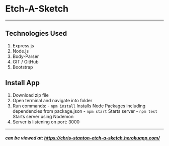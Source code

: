 
# Etch-A-Sketch

---

## Technologies Used
  1. Express.js
  2. Node.js
  3. Body-Parser
  4. GIT / GitHub
  5. Bootstrap

## Install App
  1. Download zip file
  2. Open terminal and navigate into folder
  3. Run commands:
    - ``` npm install ``` Installs Node Packages including dependencies from package.json
    - ``` npm start ``` Starts server
    - ``` npm test ``` Starts server using Nodemon
  4. Server is listening on port: 3000

---

##### can be viewed at: https://chris-stanton-etch-a-sketch.herokuapp.com/
